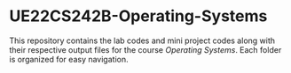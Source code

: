 # UE22CS242B-Operating-Systems

This repository contains the lab codes and mini project codes along with their respective output files for the course *Operating Systems*. Each folder is organized for easy navigation.
